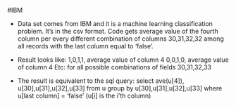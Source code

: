 #IBM

* Data set comes from IBM and it is a machine learning classification problem. It’s in the csv format. Code gets average value of the fourth column per every different combination of columns 30,31,32,32 among all records with the last column equal to ‘false’.

* Result looks like:
	1,0,1,1, average value of column 4
	0,0,1,0, average value of column 4
	Etc: for all possible combinations of fields 30,31,32,33

* The result is equivalent to the sql query: select ave(u[4]), u[30],u[31],u[32],u[33] from u group by u[30],u[31],u[32],u[33] where u[last column] = ‘false’ (u[i] is the i’th column)